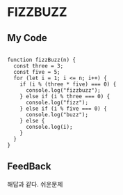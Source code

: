 # FIZZBUZZ

## My Code

```

function fizzBuzz(n) {
  const three = 3;
  const five = 5;
  for (let i = 1; i <= n; i++) {
    if (i % (three * five) === 0) {
      console.log("fizzbuzz");
    } else if (i % three === 0) {
      console.log("fizz");
    } else if (i % five === 0) {
      console.log("buzz");
    } else {
      console.log(i);
    }
  }
}
```

## FeedBack

해답과 같다. 쉬운문제
